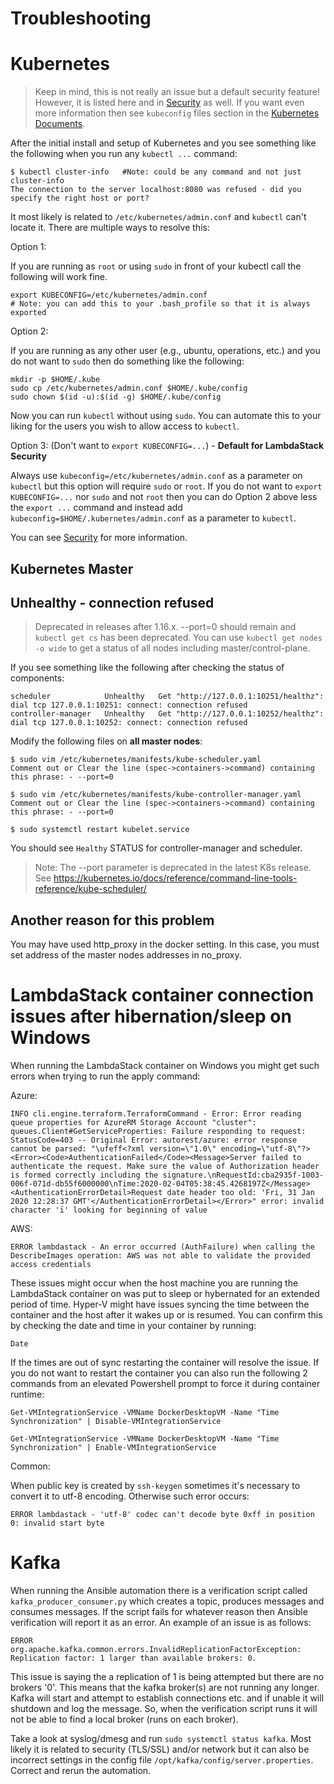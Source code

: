 # Troubleshooting

# Kubernetes

>Keep in mind, this is not really an issue but a default security feature! However, it is listed here and in [Security](./howto/SECURITY.md) as well. If you want even more information then see `kubeconfig` files section in the [Kubernetes Documents](https://kubernetes.io/docs/concepts/configuration/organize-cluster-access-kubeconfig/).

After the initial install and setup of Kubernetes and you see something like the following when you run any `kubectl ...` command:

```shell
$ kubectl cluster-info   #Note: could be any command and not just cluster-info
The connection to the server localhost:8080 was refused - did you specify the right host or port?
```

It most likely is related to `/etc/kubernetes/admin.conf` and `kubectl` can't locate it. There are multiple ways to resolve this:

Option 1:

If you are running as `root` or using `sudo` in front of your kubectl call the following will work fine.

```shell
export KUBECONFIG=/etc/kubernetes/admin.conf
# Note: you can add this to your .bash_profile so that it is always exported
```
Option 2: 

If you are running as any other user (e.g., ubuntu, operations, etc.) and you do not want to `sudo` then do something like the following:

```shell
mkdir -p $HOME/.kube
sudo cp /etc/kubernetes/admin.conf $HOME/.kube/config
sudo chown $(id -u):$(id -g) $HOME/.kube/config
```
Now you can run `kubectl` without using `sudo`. You can automate this to your liking for the users you wish to allow access to `kubectl`.

Option 3: (Don't want to `export KUBECONFIG=...`) - **Default for LambdaStack Security**

Always use `kubeconfig=/etc/kubernetes/admin.conf` as a parameter on `kubectl` but this option will require `sudo` or `root`. If you do not want to `export KUBECONFIG=...` nor `sudo` and not `root` then you can do Option 2 above less the `export ...` command and instead add `kubeconfig=$HOME/.kubernetes/admin.conf` as a parameter to `kubectl`.

You can see [Security](./howto/SECURITY.md) for more information.

## Kubernetes Master

## Unhealthy - connection refused

>Deprecated in releases after 1.16.x. --port=0 should remain and `kubectl get cs` has been deprecated. You can use `kubectl get nodes -o wide` to get a status of all nodes including master/control-plane.

If you see something like the following after checking the status of components:

```shell
scheduler            Unhealthy   Get "http://127.0.0.1:10251/healthz": dial tcp 127.0.0.1:10251: connect: connection refused
controller-manager   Unhealthy   Get "http://127.0.0.1:10252/healthz": dial tcp 127.0.0.1:10252: connect: connection refused
```

Modify the following files on **all master nodes**:

```shell
$ sudo vim /etc/kubernetes/manifests/kube-scheduler.yaml
Comment out or Clear the line (spec->containers->command) containing this phrase: - --port=0

$ sudo vim /etc/kubernetes/manifests/kube-controller-manager.yaml
Comment out or Clear the line (spec->containers->command) containing this phrase: - --port=0

$ sudo systemctl restart kubelet.service
```

You should see `Healthy` STATUS for controller-manager and scheduler.

>Note: The --port parameter is deprecated in the latest K8s release. See https://kubernetes.io/docs/reference/command-line-tools-reference/kube-scheduler/

## Another reason for this problem

You may have used http_proxy in the docker setting. In this case, you must set address of the master nodes addresses in no_proxy.

# LambdaStack container connection issues after hibernation/sleep on Windows

When running the LambdaStack container on Windows you might get such errors when trying to run the apply command:

Azure:
```shell
INFO cli.engine.terraform.TerraformCommand - Error: Error reading queue properties for AzureRM Storage Account "cluster": queues.Client#GetServiceProperties: Failure responding to request: StatusCode=403 -- Original Error: autorest/azure: error response cannot be parsed: "\ufeff<?xml version=\"1.0\" encoding=\"utf-8\"?><Error><Code>AuthenticationFailed</Code><Message>Server failed to authenticate the request. Make sure the value of Authorization header is formed correctly including the signature.\nRequestId:cba2935f-1003-006f-071d-db55f6000000\nTime:2020-02-04T05:38:45.4268197Z</Message><AuthenticationErrorDetail>Request date header too old: 'Fri, 31 Jan 2020 12:28:37 GMT'</AuthenticationErrorDetail></Error>" error: invalid character 'ï' looking for beginning of value
```

AWS:
```shell
ERROR lambdastack - An error occurred (AuthFailure) when calling the DescribeImages operation: AWS was not able to validate the provided access credentials
```

These issues might occur when the host machine you are running the LambdaStack container on was put to sleep or hybernated for an extended period of time. Hyper-V might have issues syncing the time between the container and the host after it wakes up or is resumed. You can confirm this by checking the date and time in your container by running:

```shell
Date
```

If the times are out of sync restarting the container will resolve the issue. If you do not want to restart the container you can also run the following 2 commands from an elevated Powershell prompt to force it during container runtime:

```shell
Get-VMIntegrationService -VMName DockerDesktopVM -Name "Time Synchronization" | Disable-VMIntegrationService

Get-VMIntegrationService -VMName DockerDesktopVM -Name "Time Synchronization" | Enable-VMIntegrationService
```

Common:

When public key is created by `ssh-keygen` sometimes it's necessary to convert it to utf-8 encoding.
Otherwise such error occurs:

```text
ERROR lambdastack - 'utf-8' codec can't decode byte 0xff in position 0: invalid start byte
```

# Kafka

When running the Ansible automation there is a verification script called `kafka_producer_consumer.py` which creates a topic, produces messages and consumes messages. If the script fails for whatever reason then Ansible verification will report it as an error. An example of an issue is as follows:

```text
ERROR org.apache.kafka.common.errors.InvalidReplicationFactorException: Replication factor: 1 larger than available brokers: 0.
```

This issue is saying the a replication of 1 is being attempted but there are no brokers '0'. This means that the kafka broker(s) are not running any longer. Kafka will start and attempt to establish connections etc. and if unable it will shutdown and log the message. So, when the verification script runs it will not be able to find a local broker (runs on each broker).

Take a look at syslog/dmesg and run `sudo systemctl status kafka`. Most likely it is related to security (TLS/SSL) and/or network but it can also be incorrect settings in the config file `/opt/kafka/config/server.properties`. Correct and rerun the automation.
